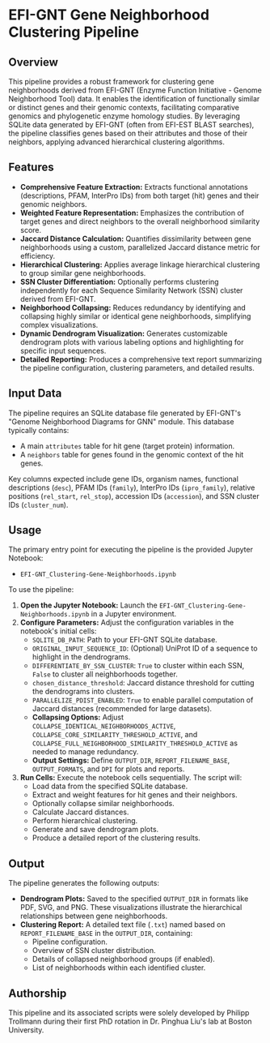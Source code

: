 # EFI-GNT Gene Neighborhood Clustering Pipeline

## Overview
This pipeline provides a robust framework for clustering gene neighborhoods derived from EFI-GNT (Enzyme Function Initiative - Genome Neighborhood Tool) data. It enables the identification of functionally similar or distinct genes and their genomic contexts, facilitating comparative genomics and phylogenetic enzyme homology studies. By leveraging SQLite data generated by EFI-GNT (often from EFI-EST BLAST searches), the pipeline classifies genes based on their attributes and those of their neighbors, applying advanced hierarchical clustering algorithms.

## Features
*   **Comprehensive Feature Extraction:** Extracts functional annotations (descriptions, PFAM, InterPro IDs) from both target (hit) genes and their genomic neighbors.
*   **Weighted Feature Representation:** Emphasizes the contribution of target genes and direct neighbors to the overall neighborhood similarity score.
*   **Jaccard Distance Calculation:** Quantifies dissimilarity between gene neighborhoods using a custom, parallelized Jaccard distance metric for efficiency.
*   **Hierarchical Clustering:** Applies average linkage hierarchical clustering to group similar gene neighborhoods.
*   **SSN Cluster Differentiation:** Optionally performs clustering independently for each Sequence Similarity Network (SSN) cluster derived from EFI-GNT.
*   **Neighborhood Collapsing:** Reduces redundancy by identifying and collapsing highly similar or identical gene neighborhoods, simplifying complex visualizations.
*   **Dynamic Dendrogram Visualization:** Generates customizable dendrogram plots with various labeling options and highlighting for specific input sequences.
*   **Detailed Reporting:** Produces a comprehensive text report summarizing the pipeline configuration, clustering parameters, and detailed results.

## Input Data
The pipeline requires an SQLite database file generated by EFI-GNT's "Genome Neighborhood Diagrams for GNN" module. This database typically contains:
*   A main `attributes` table for hit gene (target protein) information.
*   A `neighbors` table for genes found in the genomic context of the hit genes.

Key columns expected include gene IDs, organism names, functional descriptions (`desc`), PFAM IDs (`family`), InterPro IDs (`ipro_family`), relative positions (`rel_start`, `rel_stop`), accession IDs (`accession`), and SSN cluster IDs (`cluster_num`).

## Usage

The primary entry point for executing the pipeline is the provided Jupyter Notebook:

*   `EFI-GNT_Clustering-Gene-Neighborhoods.ipynb`

To use the pipeline:

1.  **Open the Jupyter Notebook:** Launch the `EFI-GNT_Clustering-Gene-Neighborhoods.ipynb` in a Jupyter environment.
2.  **Configure Parameters:** Adjust the configuration variables in the notebook's initial cells:
    *   `SQLITE_DB_PATH`: Path to your EFI-GNT SQLite database.
    *   `ORIGINAL_INPUT_SEQUENCE_ID`: (Optional) UniProt ID of a sequence to highlight in the dendrograms.
    *   `DIFFERENTIATE_BY_SSN_CLUSTER`: `True` to cluster within each SSN, `False` to cluster all neighborhoods together.
    *   `chosen_distance_threshold`: Jaccard distance threshold for cutting the dendrograms into clusters.
    *   `PARALLELIZE_PDIST_ENABLED`: `True` to enable parallel computation of Jaccard distances (recommended for large datasets).
    *   **Collapsing Options:** Adjust `COLLAPSE_IDENTICAL_NEIGHBORHOODS_ACTIVE`, `COLLAPSE_CORE_SIMILARITY_THRESHOLD_ACTIVE`, and `COLLAPSE_FULL_NEIGHBORHOOD_SIMILARITY_THRESHOLD_ACTIVE` as needed to manage redundancy.
    *   **Output Settings:** Define `OUTPUT_DIR`, `REPORT_FILENAME_BASE`, `OUTPUT_FORMATS`, and `DPI` for plots and reports.
3.  **Run Cells:** Execute the notebook cells sequentially. The script will:
    *   Load data from the specified SQLite database.
    *   Extract and weight features for hit genes and their neighbors.
    *   Optionally collapse similar neighborhoods.
    *   Calculate Jaccard distances.
    *   Perform hierarchical clustering.
    *   Generate and save dendrogram plots.
    *   Produce a detailed report of the clustering results.

## Output
The pipeline generates the following outputs:
*   **Dendrogram Plots:** Saved to the specified `OUTPUT_DIR` in formats like PDF, SVG, and PNG. These visualizations illustrate the hierarchical relationships between gene neighborhoods.
*   **Clustering Report:** A detailed text file (`.txt`) named based on `REPORT_FILENAME_BASE` in the `OUTPUT_DIR`, containing:
    *   Pipeline configuration.
    *   Overview of SSN cluster distribution.
    *   Details of collapsed neighborhood groups (if enabled).
    *   List of neighborhoods within each identified cluster.

## Authorship
This pipeline and its associated scripts were solely developed by Philipp Trollmann during their first PhD rotation in Dr. Pinghua Liu's lab at Boston University.
